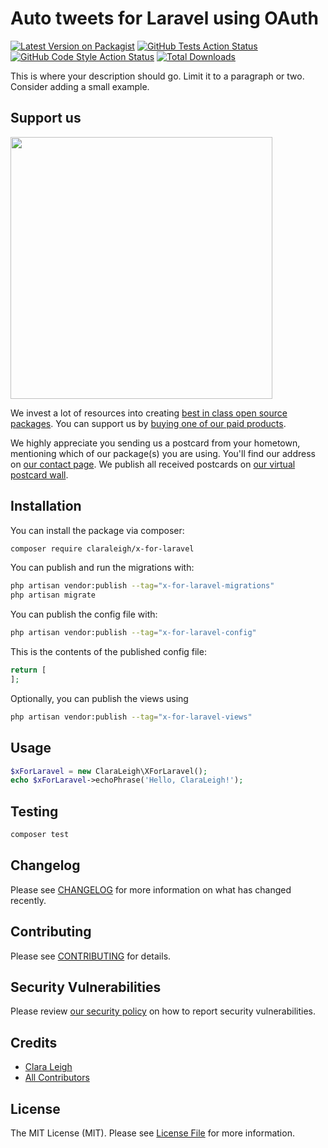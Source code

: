 # Auto tweets for Laravel using OAuth

[![Latest Version on Packagist](https://img.shields.io/packagist/v/claraleigh/x-for-laravel.svg?style=flat-square)](https://packagist.org/packages/claraleigh/x-for-laravel)
[![GitHub Tests Action Status](https://img.shields.io/github/actions/workflow/status/claraleigh/x-for-laravel/run-tests.yml?branch=main&label=tests&style=flat-square)](https://github.com/claraleigh/x-for-laravel/actions?query=workflow%3Arun-tests+branch%3Amain)
[![GitHub Code Style Action Status](https://img.shields.io/github/actions/workflow/status/claraleigh/x-for-laravel/fix-php-code-style-issues.yml?branch=main&label=code%20style&style=flat-square)](https://github.com/claraleigh/x-for-laravel/actions?query=workflow%3A"Fix+PHP+code+style+issues"+branch%3Amain)
[![Total Downloads](https://img.shields.io/packagist/dt/claraleigh/x-for-laravel.svg?style=flat-square)](https://packagist.org/packages/claraleigh/x-for-laravel)

This is where your description should go. Limit it to a paragraph or two. Consider adding a small example.

## Support us

[<img src="https://github-ads.s3.eu-central-1.amazonaws.com/x-for-laravel.jpg?t=1" width="419px" />](https://spatie.be/github-ad-click/x-for-laravel)

We invest a lot of resources into creating [best in class open source packages](https://spatie.be/open-source). You can support us by [buying one of our paid products](https://spatie.be/open-source/support-us).

We highly appreciate you sending us a postcard from your hometown, mentioning which of our package(s) you are using. You'll find our address on [our contact page](https://spatie.be/about-us). We publish all received postcards on [our virtual postcard wall](https://spatie.be/open-source/postcards).

## Installation

You can install the package via composer:

```bash
composer require claraleigh/x-for-laravel
```

You can publish and run the migrations with:

```bash
php artisan vendor:publish --tag="x-for-laravel-migrations"
php artisan migrate
```

You can publish the config file with:

```bash
php artisan vendor:publish --tag="x-for-laravel-config"
```

This is the contents of the published config file:

```php
return [
];
```

Optionally, you can publish the views using

```bash
php artisan vendor:publish --tag="x-for-laravel-views"
```

## Usage

```php
$xForLaravel = new ClaraLeigh\XForLaravel();
echo $xForLaravel->echoPhrase('Hello, ClaraLeigh!');
```

## Testing

```bash
composer test
```

## Changelog

Please see [CHANGELOG](CHANGELOG.md) for more information on what has changed recently.

## Contributing

Please see [CONTRIBUTING](CONTRIBUTING.md) for details.

## Security Vulnerabilities

Please review [our security policy](../../security/policy) on how to report security vulnerabilities.

## Credits

- [Clara Leigh](https://github.com/ClaraLeigh)
- [All Contributors](../../contributors)

## License

The MIT License (MIT). Please see [License File](LICENSE.md) for more information.
